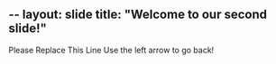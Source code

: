 --
layout: slide
title: "Welcome to our second slide!"
---
Please Replace This Line
Use the left arrow to go back!
